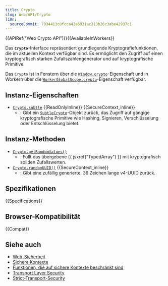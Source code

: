 ```yaml
---
title: Crypto
slug: Web/API/Crypto
l10n:
  sourceCommit: 7034413c8fcca42a6931ac313b26c3abe42937c1
---
```


{{APIRef("Web Crypto API")}}{{AvailableInWorkers}}

Das **`Crypto`**-Interface repräsentiert grundlegende Kryptografiefunktionen, die im aktuellen Kontext verfügbar sind. Es ermöglicht den Zugriff auf einen kryptografisch starken Zufallszahlengenerator und auf kryptografische Primitive.

Das `Crypto` ist in Fenstern über die [`Window.crypto`](/de/docs/Web/API/Window/crypto)-Eigenschaft und in Workern über die [`WorkerGlobalScope.crypto`](/de/docs/Web/API/WorkerGlobalScope/crypto)-Eigenschaft verfügbar.

## Instanz-Eigenschaften

- [`Crypto.subtle`](/de/docs/Web/API/Crypto/subtle) {{ReadOnlyInline}} {{SecureContext_inline}}
  - : Gibt ein [`SubtleCrypto`](/de/docs/Web/API/SubtleCrypto)-Objekt zurück, das Zugriff auf gängige kryptografische Primitive wie Hashing, Signieren, Verschlüsselung oder Entschlüsselung bietet.

## Instanz-Methoden

- [`Crypto.getRandomValues()`](/de/docs/Web/API/Crypto/getRandomValues)
  - : Füllt das übergebene {{ jsxref("TypedArray") }} mit kryptografisch soliden Zufallswerten.
- [`Crypto.randomUUID()`](/de/docs/Web/API/Crypto/randomUUID) {{SecureContext_inline}}
  - : Gibt eine zufällig generierte, 36 Zeichen lange v4-UUID zurück.

## Spezifikationen

{{Specifications}}

## Browser-Kompatibilität

{{Compat}}

## Siehe auch

- [Web-Sicherheit](/de/docs/Web/Security)
- [Sichere Kontexte](/de/docs/Web/Security/Secure_Contexts)
- [Funktionen, die auf sichere Kontexte beschränkt sind](/de/docs/Web/Security/Secure_Contexts/features_restricted_to_secure_contexts)
- [Transport Layer Security](/de/docs/Web/Security/Transport_Layer_Security)
- [Strict-Transport-Security](/de/docs/Web/HTTP/Reference/Headers/Strict-Transport-Security)

